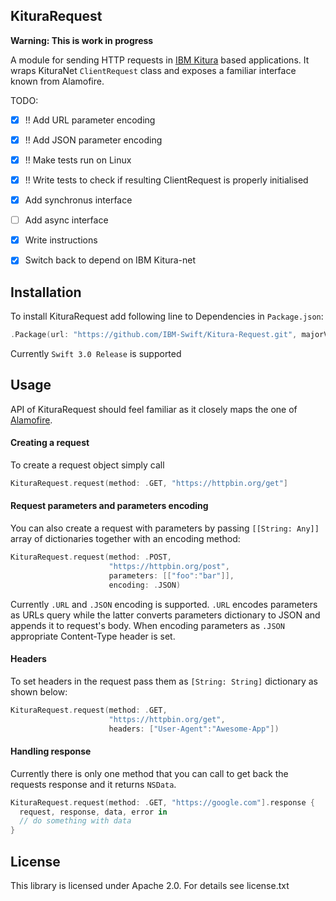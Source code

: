 KituraRequest
-------------

**Warning: This is work in progress**

A module for sending HTTP requests in [IBM Kitura](https://github.com/IBM-Swift/Kitura) based applications. It wraps KituraNet `ClientRequest` class and exposes a familiar interface known from Alamofire.

TODO:
- [x] !! Add URL parameter encoding
- [x] !! Add JSON parameter encoding 
- [x] !! Make tests run on Linux
- [x] !! Write tests to check if resulting ClientRequest is properly initialised
- [x] Add synchronus interface
- [ ] Add async interface
- [x] Write instructions
- [x] Switch back to depend on IBM Kitura-net
 

## Installation
To install KituraRequest add following line to Dependencies in `Package.json`:

```swift
.Package(url: "https://github.com/IBM-Swift/Kitura-Request.git", majorVersion: 0)
```

Currently `Swift 3.0 Release` is supported

## Usage
API of KituraRequest should feel familiar as it closely maps the one of [Alamofire](https://github.com/Alamofire/Alamofire).

#### Creating a request
To create a request object simply call

```swift
KituraRequest.request(method: .GET, "https://httpbin.org/get"]
```

#### Request parameters and parameters encoding
You can also create a request with parameters by passing `[[String: Any]]` array of dictionaries together with an encoding method:

```swift
KituraRequest.request(method: .POST,
                      "https://httpbin.org/post",
                      parameters: [["foo":"bar"]],
                      encoding: .JSON)
```

Currently `.URL` and `.JSON` encoding is supported. `.URL` encodes parameters as URLs query while the latter converts parameters dictionary to JSON and appends it to request's body. When encoding parameters as `.JSON` appropriate Content-Type header is set.


#### Headers
To set headers in the request pass them as `[String: String]` dictionary as shown below:

```swift
KituraRequest.request(method: .GET,
                      "https://httpbin.org/get",
                      headers: ["User-Agent":"Awesome-App"])
```

#### Handling response
Currently there is only one method that you can call to get back the requests response and it returns `NSData`.

```swift
KituraRequest.request(method: .GET, "https://google.com"].response {
  request, response, data, error in
  // do something with data
}
```

## License
This library is licensed under Apache 2.0. For details see license.txt
